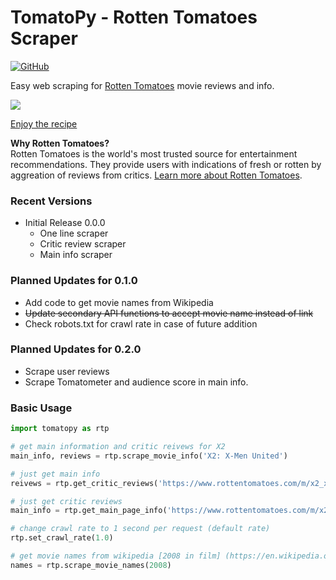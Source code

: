 # TomatoPy - Rotten Tomatoes Scraper

[![GitHub](https://img.shields.io/github/license/mashape/apistatus.svg)](https://pypi.org/project/requests/)

Easy web scraping for [Rotten Tomatoes](https://www.rottentomatoes.com/) movie reviews and info. 

![](https://c1.staticflickr.com/4/3614/3695696788_219f255121_b.jpg?raw=true)

[Enjoy the recipe](https://www.geniuskitchen.com/recipe/easy-tomato-cheese-pie-with-crumb-crust-27486)

**Why Rotten Tomatoes?**  
Rotten Tomatoes is the world's most trusted source for entertainment recommendations. They provide users with indications of fresh or rotten by aggreation of reviews from critics. [Learn more about Rotten Tomatoes](https://www.rottentomatoes.com/about/).

### Recent Versions

- Initial Release 0.0.0
  - One line scraper
  - Critic review scraper
  - Main info scraper

### Planned Updates for 0.1.0

- Add code to get movie names from Wikipedia
- ~~Update secondary API functions to accept movie name instead of link~~
- Check robots.txt for crawl rate in case of future addition

### Planned Updates for 0.2.0
- Scrape user reviews
- Scrape Tomatometer and audience score in main info.

### Basic Usage

```python
import tomatopy as rtp

# get main information and critic reivews for X2
main_info, reviews = rtp.scrape_movie_info('X2: X-Men United')

# just get main info
reivews = rtp.get_critic_reviews('https://www.rottentomatoes.com/m/x2_xmen_united')

# just get critic reviews
main_info = rtp.get_main_page_info('https://www.rottentomatoes.com/m/x2_xmen_united')

# change crawl rate to 1 second per request (default rate)
rtp.set_crawl_rate(1.0)

# get movie names from wikipedia [2008 in film] (https://en.wikipedia.org/wiki/2008_in_film)
names = rtp.scrape_movie_names(2008)
```
